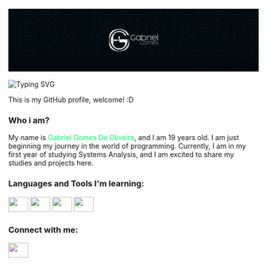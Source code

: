 [![MasterHead](https://github.com/GabrielGomesOliveira/GabrielGomesOliveira/blob/main/BannerGithub.png)](https://github.com/GabrielGomesOliveira)

![Typing SVG](https://readme-typing-svg.herokuapp.com?font=Fira+Code&weight=50&size=15&pause=1000&color=09F76A&random=false&width=435&lines=Hello%2C+world)

This is my GitHub profile, welcome! :D

### Who i am?
My name is <span style="color: #09F76AFF;"> Gabriel Gomes De Oliveira</span>, and I am 19 years old. I am just beginning my journey in the world of programming. Currently, I am in my first year of studying Systems Analysis, and I am excited to share my studies and projects here.

### Languages and Tools I'm learning:
<p align="left">
<img src="https://cdn.jsdelivr.net/gh/devicons/devicon@latest/icons/java/java-plain.svg" height="30" width="40" />
<img src="https://cdn.jsdelivr.net/gh/devicons/devicon@latest/icons/python/python-plain.svg"height="30" width="40" />
<img src="https://cdn.jsdelivr.net/gh/devicons/devicon@latest/icons/html5/html5-plain.svg" height="30" width="40"/>
<img src="https://cdn.jsdelivr.net/gh/devicons/devicon@latest/icons/css3/css3-plain.svg" height="30" width="40"/>
</p>

          


<h3 align="left">Connect with me:</h3>
<p align="left">
<a href="https://www.linkedin.com/in/gabrielgomesdeoliveira/" target="blank"><img align="center" src="https://cdn.jsdelivr.net/npm/simple-icons@3.0.1/icons/linkedin.svg" alt="" height="30" width="40" style="filter: hue-rotate(180deg);" /></a>


</p>
